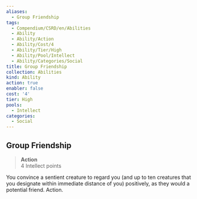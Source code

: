 ```yaml
---
aliases:
  - Group Friendship
tags:
  - Compendium/CSRD/en/Abilities
  - Ability
  - Ability/Action
  - Ability/Cost/4
  - Ability/Tier/High
  - Ability/Pool/Intellect
  - Ability/Categories/Social
title: Group Friendship
collection: Abilities
kind: Ability
action: true
enabler: false
cost: '4'
tier: High
pools:
  - Intellect
categories:
  - Social
---
```

## Group Friendship  
>**Action**  
>4 Intellect points
  
You convince a sentient creature to regard you (and up to ten creatures that you designate within immediate distance of you) positively, as they would a potential friend. Action.
